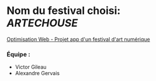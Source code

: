 # Nom du festival choisi: *ARTECHOUSE*

[Optimisation Web - Projet app d'un festival d'art numérique](https://tim-montmorency.com/timdoc/582-424MO/projet-app-festival-art-numerique/)

### Équipe :
* Victor Gileau
* Alexandre Gervais
